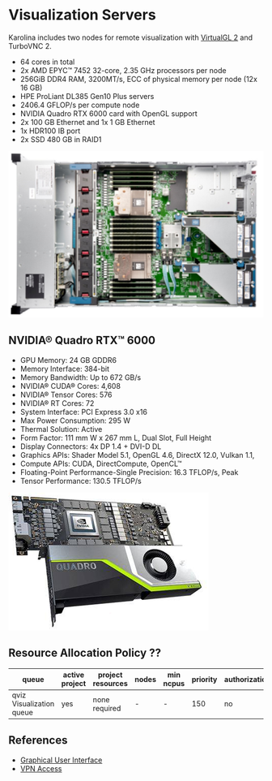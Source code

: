 # Visualization Servers

Karolina includes two nodes for remote visualization with [VirtualGL 2][3] and TurboVNC 2.

* 64 cores in total
* 2x AMD EPYC™ 7452 32-core, 2.35 GHz processors per node
* 256GiB DDR4 RAM, 3200MT/s, ECC of physical memory per node (12x 16 GB)
* HPE ProLiant DL385 Gen10 Plus servers
* 2406.4 GFLOP/s per compute node
* NVIDIA Quadro RTX 6000 card with OpenGL support
* 2x 100 GB Ethernet and 1x 1 GB Ethernet
* 1x HDR100 IB port
* 2x SSD 480 GB in RAID1

![](img/proliantdl385.png)

## NVIDIA® Quadro RTX™ 6000

* GPU Memory: 24 GB GDDR6
* Memory Interface: 384-bit
* Memory Bandwidth: Up to 672 GB/s
* NVIDIA® CUDA® Cores: 4,608
* NVIDIA® Tensor Cores: 576
* NVIDIA® RT Cores: 72
* System Interface: PCI Express 3.0 x16
* Max Power Consumption: 295 W
* Thermal Solution: Active
* Form Factor: 111 mm W x 267 mm L, Dual Slot, Full Height
* Display Connectors: 4x DP 1.4 + DVI-D DL
* Graphics APIs: Shader Model 5.1, OpenGL 4.6, DirectX 12.0, Vulkan 1.1,
* Compute APIs: CUDA, DirectCompute, OpenCL™
* Floating-Point Performance-Single Precision: 16.3 TFLOP/s, Peak
* Tensor Performance: 130.5 TFLOP/s

![](img/qrtx6000.png)

## Resource Allocation Policy ??

| queue | active project | project resources | nodes | min ncpus | priority | authorization | walltime |
|-------|----------------|-------------------|-------|-----------|----------|---------------|----------|
| qviz Visualization queue | yes | none required | - | - | 150 | no | 1h/8h |

## References

* [Graphical User Interface][1]
* [VPN Access][2]

[1]: ../general/shell-and-data-access.md#graphical-user-interface
[2]: ../general/shell-and-data-access.md#vpn-access
[3]: ../software/viz/vgl.md
